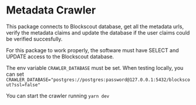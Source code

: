 # Metadata Crawler

This package connects to Blockscout database, get all the metadata urls, 
verify the metadata claims and update the database if the user claims
could be verified succesfully.

For this package to work properly, the software must have SELECT and UPDATE 
access to the Blockscout database.

The env variable `CRAWLER_DATABASE` must be set. When testing locally, you can 
set `CRAWLER_DATABASE="postgres://postgres:password@127.0.0.1:5432/blockscout?ssl=false"`

You can start the crawler running `yarn dev`
